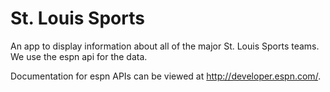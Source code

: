 St. Louis Sports
==========================
An app to display information about all of the major St. Louis Sports teams.  We use the espn api for the data.

 Documentation for espn APIs can be viewed at http://developer.espn.com/.